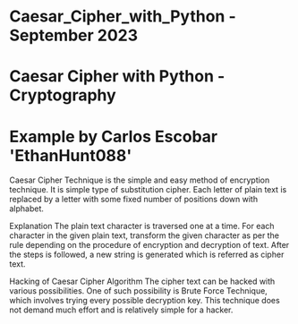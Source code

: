 # Caesar_Cipher_with_Python - September 2023
# Caesar Cipher with Python - Cryptography
# Example by Carlos Escobar 'EthanHunt088'

Caesar Cipher Technique is the simple and easy method of encryption technique.
It is simple type of substitution cipher.
Each letter of plain text is replaced by a letter with some fixed number of positions down with alphabet.

Explanation
The plain text character is traversed one at a time.
For each character in the given plain text, transform the given character as per the rule depending on the procedure of encryption and decryption of text.
After the steps is followed, a new string is generated which is referred as cipher text.

Hacking of Caesar Cipher Algorithm
The cipher text can be hacked with various possibilities. One of such possibility is Brute Force Technique, which involves trying every possible decryption key. 
This technique does not demand much effort and is relatively simple for a hacker.

